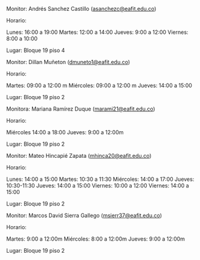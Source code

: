 
Monitor: Andrés Sanchez Castillo (asanchezc@eafit.edu.co)

Horario:

Lunes: 16:00 a 19:00
Martes: 12:00 a 14:00
Jueves: 9:00 a 12:00
Viernes: 8:00 a 10:00

Lugar: Bloque 19 piso 4

Monitor: Dillan Muñeton (dmuneto1@eafit.edu.co)

Horario:

Martes: 09:00 a 12:00 m
Miércoles: 09:00 a 12:00 m
Jueves: 14:00 a 15:00

Lugar: Bloque 19 piso 2

Monitora: Mariana Ramírez Duque (marami21@eafit.edu.co)

Horario:

Miércoles 14:00 a 18:00
Jueves: 9:00 a 12:00m

Lugar: Bloque 19 piso 2

Monitor: Mateo Hincapié Zapata (mhinca20@eafit.edu.co)

Horario:

Lunes: 14:00 a 15:00
Martes: 10:30 a 11:30
Miércoles: 14:00 a 17:00
Jueves: 10:30-11:30
Jueves: 14:00 a 15:00
Viernes: 10:00 a 12:00
Viernes: 14:00 a 15:00

Lugar: Bloque 19 piso 2

Monitor: Marcos David Sierra Gallego (msierr37@eafit.edu.co)

Horario:

Martes: 9:00 a 12:00m
Miércoles: 8:00 a 12:00m
Jueves: 9:00 a 12:00m

Lugar: Bloque 19 piso 2

